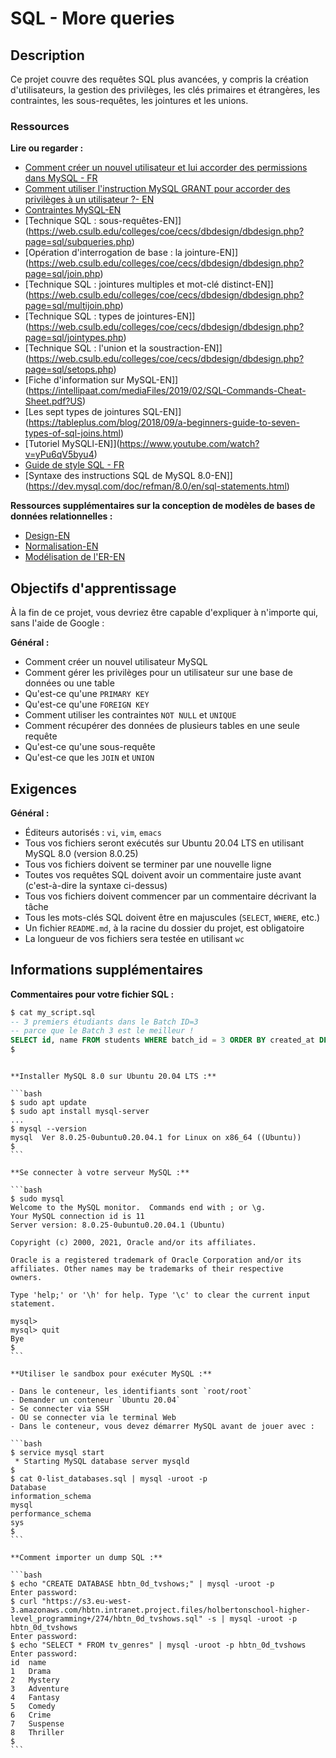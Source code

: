 # SQL - More queries

## Description

Ce projet couvre des requêtes SQL plus avancées, y compris la création d'utilisateurs, la gestion des privilèges, les clés primaires et étrangères, les contraintes, les sous-requêtes, les jointures et les unions.

### Ressources

**Lire ou regarder :**

- [Comment créer un nouvel utilisateur et lui accorder des permissions dans MySQL - FR](https://www.digitalocean.com/community/tutorials/how-to-create-a-new-user-and-grant-permissions-in-mysql-fr)
- [Comment utiliser l'instruction MySQL GRANT pour accorder des privilèges à un utilisateur ?- EN](https://www.mysqltutorial.org/mysql-administration/mysql-grant/)
- [Contraintes MySQL-EN](https://zetcode.com/mysql/constraints/)
- [Technique SQL : sous-requêtes-EN]](https://web.csulb.edu/colleges/coe/cecs/dbdesign/dbdesign.php?page=sql/subqueries.php)
- [Opération d'interrogation de base : la jointure-EN]](https://web.csulb.edu/colleges/coe/cecs/dbdesign/dbdesign.php?page=sql/join.php)
- [Technique SQL : jointures multiples et mot-clé distinct-EN]](https://web.csulb.edu/colleges/coe/cecs/dbdesign/dbdesign.php?page=sql/multijoin.php)
- [Technique SQL : types de jointures-EN]](https://web.csulb.edu/colleges/coe/cecs/dbdesign/dbdesign.php?page=sql/jointypes.php)
- [Technique SQL : l'union et la soustraction-EN]](https://web.csulb.edu/colleges/coe/cecs/dbdesign/dbdesign.php?page=sql/setops.php)
- [Fiche d'information sur MySQL-EN]](https://intellipaat.com/mediaFiles/2019/02/SQL-Commands-Cheat-Sheet.pdf?US)
- [Les sept types de jointures SQL-EN]](https://tableplus.com/blog/2018/09/a-beginners-guide-to-seven-types-of-sql-joins.html)
- [Tutoriel MySQLl-EN]](https://www.youtube.com/watch?v=yPu6qV5byu4)
- [Guide de style SQL - FR](https://www.sqlstyle.guide/fr/)
- [Syntaxe des instructions SQL de MySQL 8.0-EN]](https://dev.mysql.com/doc/refman/8.0/en/sql-statements.html)

**Ressources supplémentaires sur la conception de modèles de bases de données relationnelles :**

- [Design-EN](https://intranet.hbtn.io/rltoken/A81_Vk2TV-f_f5wG0HK6Zw)
- [Normalisation-EN](https://intranet.hbtn.io/rltoken/cwgE_DVy7l3ap6lCVJsPZQ)
- [Modélisation de l'ER-EN](https://intranet.hbtn.io/rltoken/1JFNpSloiEAI7aLW2rnyKw)

## Objectifs d'apprentissage

À la fin de ce projet, vous devriez être capable d'expliquer à n'importe qui, sans l'aide de Google :

**Général :**

- Comment créer un nouvel utilisateur MySQL
- Comment gérer les privilèges pour un utilisateur sur une base de données ou une table
- Qu'est-ce qu'une `PRIMARY KEY`
- Qu'est-ce qu'une `FOREIGN KEY`
- Comment utiliser les contraintes `NOT NULL` et `UNIQUE`
- Comment récupérer des données de plusieurs tables en une seule requête
- Qu'est-ce qu'une sous-requête
- Qu'est-ce que les `JOIN` et `UNION`

## Exigences

**Général :**

- Éditeurs autorisés : `vi`, `vim`, `emacs`
- Tous vos fichiers seront exécutés sur Ubuntu 20.04 LTS en utilisant MySQL 8.0 (version 8.0.25)
- Tous vos fichiers doivent se terminer par une nouvelle ligne
- Toutes vos requêtes SQL doivent avoir un commentaire juste avant (c'est-à-dire la syntaxe ci-dessus)
- Tous vos fichiers doivent commencer par un commentaire décrivant la tâche
- Tous les mots-clés SQL doivent être en majuscules (`SELECT`, `WHERE`, etc.)
- Un fichier `README.md`, à la racine du dossier du projet, est obligatoire
- La longueur de vos fichiers sera testée en utilisant `wc`

## Informations supplémentaires

**Commentaires pour votre fichier SQL :**

```sql
$ cat my_script.sql
-- 3 premiers étudiants dans le Batch ID=3
-- parce que le Batch 3 est le meilleur !
SELECT id, name FROM students WHERE batch_id = 3 ORDER BY created_at DESC LIMIT 3;
$
```

````

**Installer MySQL 8.0 sur Ubuntu 20.04 LTS :**

```bash
$ sudo apt update
$ sudo apt install mysql-server
...
$ mysql --version
mysql  Ver 8.0.25-0ubuntu0.20.04.1 for Linux on x86_64 ((Ubuntu))
$
```

**Se connecter à votre serveur MySQL :**

```bash
$ sudo mysql
Welcome to the MySQL monitor.  Commands end with ; or \g.
Your MySQL connection id is 11
Server version: 8.0.25-0ubuntu0.20.04.1 (Ubuntu)

Copyright (c) 2000, 2021, Oracle and/or its affiliates.

Oracle is a registered trademark of Oracle Corporation and/or its
affiliates. Other names may be trademarks of their respective
owners.

Type 'help;' or '\h' for help. Type '\c' to clear the current input statement.

mysql>
mysql> quit
Bye
$
```

**Utiliser le sandbox pour exécuter MySQL :**

- Dans le conteneur, les identifiants sont `root/root`
- Demander un conteneur `Ubuntu 20.04`
- Se connecter via SSH
- OU se connecter via le terminal Web
- Dans le conteneur, vous devez démarrer MySQL avant de jouer avec :

```bash
$ service mysql start
 * Starting MySQL database server mysqld
$
$ cat 0-list_databases.sql | mysql -uroot -p
Database
information_schema
mysql
performance_schema
sys
$
```

**Comment importer un dump SQL :**

```bash
$ echo "CREATE DATABASE hbtn_0d_tvshows;" | mysql -uroot -p
Enter password:
$ curl "https://s3.eu-west-3.amazonaws.com/hbtn.intranet.project.files/holbertonschool-higher-level_programming+/274/hbtn_0d_tvshows.sql" -s | mysql -uroot -p hbtn_0d_tvshows
Enter password:
$ echo "SELECT * FROM tv_genres" | mysql -uroot -p hbtn_0d_tvshows
Enter password:
id  name
1   Drama
2   Mystery
3   Adventure
4   Fantasy
5   Comedy
6   Crime
7   Suspense
8   Thriller
$
```
````
